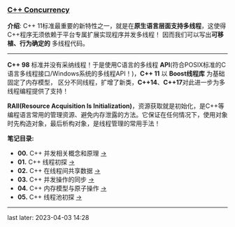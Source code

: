 ### [C++ Concurrency](#)
**介绍**: C++ 11标准最重要的新特性之一，就是在**原生语言层面支持多线程**，这使得C++程序无须依赖于平台专属扩展实现程序并发多线程！
因而我们可以写出**可移植、行为确定的** 多线程代码。

----


**C++ 98** 标准并没有采纳线程！于是使用C语言的多线程 **API**(符合POSIX标准的C语言多线程接口/Windows系统的多线程API！)，**C++ 11** 以 **Boost线程库** 为基础固定了内存模型，
区分不同线程，扩增了新类，**C++14**、**C++17**对此进一步为多线程编程提供了支持！

**RAII(Resource Acquisition Is Initialization)**，资源获取就是初始化，是C++等编程语言常用的管理资源、避免内存泄露的方法。它保证在任何情况下，使用对象时先构造对象，最后析构对象，是线程管理的常用手法！

**笔记目录:**

* **00.** C++ 并发相关概念和原理 [->](./Theory)
* **01.** C++ 线程初探 [->](./contents/CPPThreadControl.md)
* **02.** C++ 在线程间共享数据 [->](./contents/CPPThreadShareData.md)
* **03.** C++ 并发操作的同步 [->](./contents/CPPFutureAsync.md)
* **04.** C++ 内存模型与原子操作 [->](./contents/CPPAtomicAndMemoryModel.md)
* **05.** C++ 线程池初探 [->](./contents/CPPThreadPoolEnterDoor.md)



----
last later: 2023-04-03 14:28 
